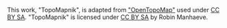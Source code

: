 This work, "TopoMapnik", is adapted from ["OpenTopoMap"](https://github.com/der-stefan/OpenTopoMap) used under [CC BY SA](https://creativecommons.org/licenses/by/4.0/). "TopoMapnik" is licensed under [CC BY SA](https://creativecommons.org/licenses/by/4.0/) by Robin Manhaeve.